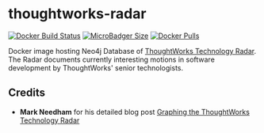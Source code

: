 # thoughtworks-radar
[![Docker Build Status](https://img.shields.io/docker/cloud/build/syedhassaanahmed/neo4j-thoughtworks-radar.svg?logo=docker)](https://hub.docker.com/r/syedhassaanahmed/neo4j-thoughtworks-radar/builds/) [![MicroBadger Size](https://img.shields.io/microbadger/image-size/syedhassaanahmed/neo4j-thoughtworks-radar.svg?logo=docker)](https://hub.docker.com/r/syedhassaanahmed/neo4j-thoughtworks-radar/tags/) [![Docker Pulls](https://img.shields.io/docker/pulls/syedhassaanahmed/neo4j-thoughtworks-radar.svg?logo=docker)](https://hub.docker.com/r/syedhassaanahmed/neo4j-thoughtworks-radar/)

Docker image hosting Neo4j Database of [ThoughtWorks Technology Radar](https://www.thoughtworks.com/radar/a-z). The Radar documents currently interesting motions in software development by ThoughtWorks' senior technologists.

## Credits
- **Mark Needham** for his detailed blog post [Graphing the ThoughtWorks Technology Radar](https://markhneedham.com/blog/2016/12/23/neo4j-graphing-the-thoughtworks-technology-radar/)